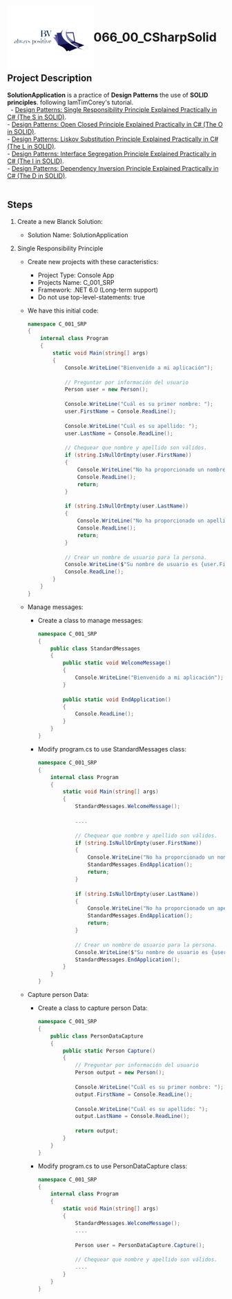 <div>
	<div>
		<img src=https://raw.githubusercontent.com/Byron2016/00_forImages/main/images/Logo_01_00.png align=left alt=MyLogo width=200>
	</div>
	&nbsp;
	<div>
		<h1>066_00_CSharpSolid</h1>
	</div>
</div>

&nbsp;

## Project Description

**SolutionApplication** is a practice of **Design Patterns** the use of **SOLID principles**. following IamTimCorey's tutorial.</br> 
&nbsp;
    - [Design Patterns: Single Responsibility Principle Explained Practically in C# (The S in SOLID)](https://www.youtube.com/watch?v=5RwhyZnVRS8&list=PLLWMQd6PeGY3ob0Ga6vn1czFZfW6e-FLr&index=2).</br>
    - [Design Patterns: Open Closed Principle Explained Practically in C# (The O in SOLID)](https://www.youtube.com/watch?v=VFlk43QGEgc&list=PLLWMQd6PeGY3ob0Ga6vn1czFZfW6e-FLr&index=3).</br>
    - [Design Patterns: Liskov Substitution Principle Explained Practically in C# (The L in SOLID)](https://www.youtube.com/watch?v=-3UXq2krhyw&list=PLLWMQd6PeGY3ob0Ga6vn1czFZfW6e-FLr&index=4).</br>
    - [Design Patterns: Interface Segregation Principle Explained Practically in C# (The I in SOLID)](https://www.youtube.com/watch?v=y1JiMGP51NE&list=PLLWMQd6PeGY3ob0Ga6vn1czFZfW6e-FLr&index=5).</br>
    - [Design Patterns: Dependency Inversion Principle Explained Practically in C# (The D in SOLID)](https://www.youtube.com/watch?v=NnZZMkwI6KI&list=PLLWMQd6PeGY3ob0Ga6vn1czFZfW6e-FLr&index=6).</br>
&nbsp;

## Steps
1. Create a new Blanck Solution:
	- Solution Name: SolutionApplication

2. Single Responsibility Principle
    - Create new projects with these caracteristics:
        - Project Type: Console App
	    - Projects Name: C_001_SRP
        - Framework: .NET 6.0 (Long-term support) 
        - Do not use top-level-statements: true

    - We have this initial code:
		```c#
		namespace C_001_SRP
		{
			internal class Program
			{
				static void Main(string[] args)
				{
					Console.WriteLine("Bienvenido a mi aplicación");
		
					// Preguntar por información del usuario
					Person user = new Person();
		
					Console.WriteLine("Cuál es su primer nombre: ");
					user.FirstName = Console.ReadLine();
		
					Console.WriteLine("Cuál es su apellido: ");
					user.LastName = Console.ReadLine();
		
					// Chequear que nombre y apellido son válidos.
					if (string.IsNullOrEmpty(user.FirstName))
					{
						Console.WriteLine("No ha proporcionado un nombre inválido!");
						Console.ReadLine();
						return;
					}
		
					if (string.IsNullOrEmpty(user.LastName))
					{
						Console.WriteLine("No ha proporcionado un apellido inválido!");
						Console.ReadLine();
						return;
					}
		
					// Crear un nombre de usuario para la persona.
					Console.WriteLine($"Su nombre de usuario es {user.FirstName.Substring(0, 1)}{user.LastName}");
					Console.ReadLine();
				}
			}
		}
		```
		
	- Manage messages:
		- Create a class to manage messages:
			```c#
			namespace C_001_SRP
			{
				public class StandardMessages
				{
					public static void WelcomeMessage()
					{
						Console.WriteLine("Bienvenido a mi aplicación");
					}
			
					public static void EndApplication()
					{
						Console.ReadLine();
					}
				}
			}
			```

		- Modify program.cs to use StandardMessages class:
			```c#
			namespace C_001_SRP
			{
				internal class Program
				{
					static void Main(string[] args)
					{
						StandardMessages.WelcomeMessage();
			
						....
			
						// Chequear que nombre y apellido son válidos.
						if (string.IsNullOrEmpty(user.FirstName))
						{
							Console.WriteLine("No ha proporcionado un nombre inválido!");
							StandardMessages.EndApplication();
							return;
						}
			
						if (string.IsNullOrEmpty(user.LastName))
						{
							Console.WriteLine("No ha proporcionado un apellido inválido!");
							StandardMessages.EndApplication();
							return;
						}
			
						// Crear un nombre de usuario para la persona.
						Console.WriteLine($"Su nombre de usuario es {user.FirstName.Substring(0, 1)}{user.LastName}");
						StandardMessages.EndApplication();
					}
				}
			}
			```

    - Capture person Data:
        - Create a class to capture person Data:
		    ```c#
			namespace C_001_SRP
			{
				public class PersonDataCapture
				{
					public static Person Capture()
					{
						// Preguntar por información del usuario
						Person output = new Person();
			
						Console.WriteLine("Cuál es su primer nombre: ");
						output.FirstName = Console.ReadLine();
			
						Console.WriteLine("Cuál es su apellido: ");
						output.LastName = Console.ReadLine();
			
						return output;
					}
				}
			}
		    ```
		- Modify program.cs to use PersonDataCapture class:
			```c#
			namespace C_001_SRP
			{
				internal class Program
				{
					static void Main(string[] args)
					{
						StandardMessages.WelcomeMessage();
						....
			
						Person user = PersonDataCapture.Capture();
						
						// Chequear que nombre y apellido son válidos.
						....
					}
				}
			}
			```